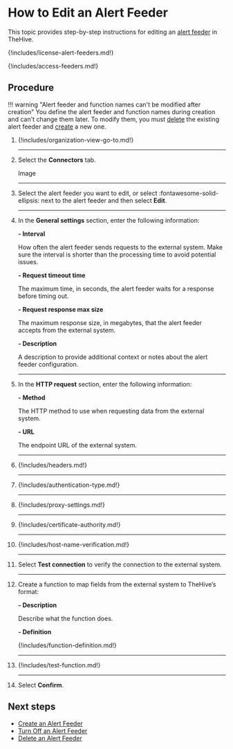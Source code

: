 # How to Edit an Alert Feeder

This topic provides step-by-step instructions for editing an [alert feeder](about-feeders.md) in TheHive.

{!includes/license-alert-feeders.md!}

{!includes/access-feeders.md!}

## Procedure

!!! warning "Alert feeder and function names can't be modified after creation"
    You define the alert feeder and function names during creation and can't change them later. To modify them, you must [delete](delete-a-feeder.md) the existing alert feeder and [create](create-a-feeder.md) a new one.

1. {!includes/organization-view-go-to.md!}

    ---

2. Select the **Connectors** tab.

    Image

    ---

3. Select the alert feeder you want to edit, or select :fontawesome-solid-ellipsis: next to the alert feeder and then select **Edit**.

    ---

4. In the **General settings** section, enter the following information:

    **- Interval**

    How often the alert feeder sends requests to the external system. Make sure the interval is shorter than the processing time to avoid potential issues.

    **- Request timeout time**

    The maximum time, in seconds, the alert feeder waits for a response before timing out.

    **- Request response max size**

    The maximum response size, in megabytes, that the alert feeder accepts from the external system.

    **- Description**

    A description to provide additional context or notes about the alert feeder configuration.

    ---

5. In the **HTTP request** section, enter the following information:

    **- Method**

    The HTTP method to use when requesting data from the external system.

    **- URL**

    The endpoint URL of the external system.

    ---

6. {!includes/headers.md!}

    ---

7. {!includes/authentication-type.md!}

    ---

8. {!includes/proxy-settings.md!}

    ---

9. {!includes/certificate-authority.md!}

    ---

10. {!includes/host-name-verification.md!}

    ---

11. Select **Test connection** to verify the connection to the external system.

    ---

12. Create a function to map fields from the external system to TheHive’s format:

    **- Description**

    Describe what the function does.

    **- Definition**

    {!includes/function-definition.md!}

    ---

13. {!includes/test-function.md!}

    ---

14. Select **Confirm**.

## Next steps

* [Create an Alert Feeder](create-a-feeder.md)
* [Turn Off an Alert Feeder](turn-off-a-feeder.md)
* [Delete an Alert Feeder](delete-a-feeder.md)